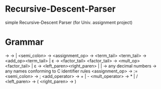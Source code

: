 # Recursive-Descent-Parser
simple Recursive-Descent Parser (for Univ. assignment project)



# Grammar
  <program> → <statements>
  <statements>→ <statement> | <statement><semi_colon><statements>
  <statement> → <ident><assignment_op><expression>
  <expression> → <term><term_tail>
  <term_tail> → <add_op><term><term_tail> | ε
  <term> → <factor> <factor_tail>
  <factor_tail> → <mult_op><factor><factor_tail> | ε
  <factor> → <left_paren><expression><right_paren> | <ident> | <const>
  <const> → any decimal numbers
  <ident> → any names conforming to C identifier rules
  <assignment_op> → :=
  <semi_colon> → ;
  <add_operator> → + | -
  <mult_operator> → * | /
  <left_paren> → (
  <right_paren> → )
